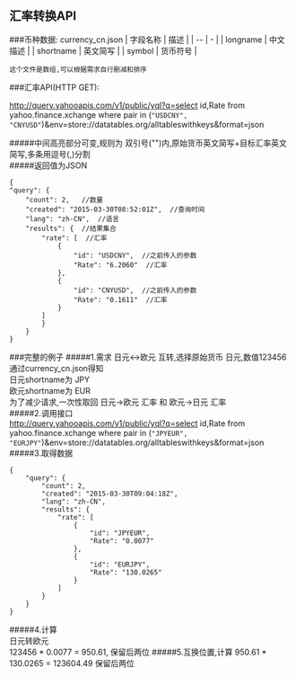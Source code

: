 汇率转换API
----
###币种数据: currency_cn.json
| 字段名称 | 描述 |
| -- | - |
| longname | 中文描述 |
| shortname | 英文简写 |
| symbol | 货币符号 |

```
这个文件是数组,可以根据需求自行删减和排序
```

###汇率API(HTTP GET):

http://query.yahooapis.com/v1/public/yql?q=select id,Rate from yahoo.finance.xchange where pair in (`"USDCNY", "CNYUSD"`)&env=store://datatables.org/alltableswithkeys&format=json

#####中间高亮部分可变,规则为 双引号("")内,原始货币英文简写+目标汇率英文简写,多条用逗号(,)分割  
#####返回值为JSON

```
{
"query": {  
	"count": 2,   //数量
	"created": "2015-03-30T08:52:01Z",  //查询时间
	"lang": "zh-CN",  //语言
	"results": {  //结果集合
		"rate": [  //汇率
			{  
				"id": "USDCNY",  //之前传入的参数 
				"Rate": "6.2060"  //汇率
			},  
			{  
				"id": "CNYUSD",  //之前传入的参数 
				"Rate": "0.1611"  //汇率
			}  
		]  
		}  
	}  
}  
```

###完整的例子
#####1.需求 日元<->欧元 互转,选择原始货币 日元,数值123456
通过currency_cn.json得知  
日元shortname为 JPY  
欧元shortname为 EUR  
为了减少请求,一次性取回 日元->欧元 汇率 和 欧元->日元 汇率  
#####2.调用接口  
http://query.yahooapis.com/v1/public/yql?q=select id,Rate from yahoo.finance.xchange where pair in (`"JPYEUR", "EURJPY"`)&env=store://datatables.org/alltableswithkeys&format=json  
#####3.取得数据
```
{
	"query": {
		"count": 2,
		"created": "2015-03-30T09:04:18Z",
		"lang": "zh-CN",
		"results": {
			"rate": [
				{
					"id": "JPYEUR",
					"Rate": "0.0077"
				},
				{
					"id": "EURJPY",
					"Rate": "130.0265"
				}
			]
		}
	}
}
```
#####4.计算  
日元转欧元  
123456 * 0.0077 = 950.61, 保留后两位
#####5.互换位置,计算
950.61 * 130.0265 = 123604.49 保留后两位









